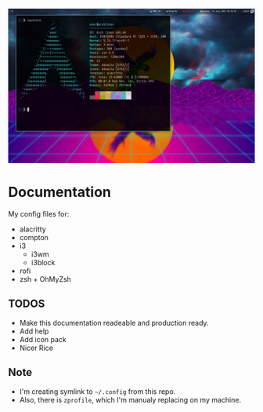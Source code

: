 ![This is first version of my rice, more to come!](rice_v1.png)
# Documentation

My config files for:
- alacritty
- compton
- i3
  - i3wm
  - i3block
- rofi
- zsh + OhMyZsh

## TODOS

- Make this documentation readeable and production ready.
- Add help
- Add icon pack
- Nicer Rice

## Note

- I'm creating symlink to ```~/.config``` from this repo.
- Also, there is ```zprofile```, which I'm manualy replacing on my machine.
